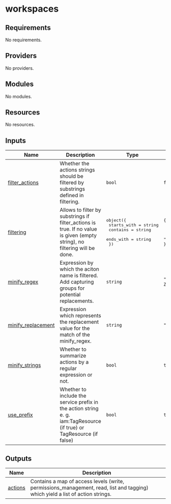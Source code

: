 # workspaces

<!-- BEGIN_TF_DOCS -->
## Requirements

No requirements.

## Providers

No providers.

## Modules

No modules.

## Resources

No resources.

## Inputs

| Name | Description | Type | Default | Required |
|------|-------------|------|---------|:--------:|
| <a name="input_filter_actions"></a> [filter\_actions](#input\_filter\_actions) | Whether the actions strings should be filtered by substrings defined in filtering. | `bool` | `false` | no |
| <a name="input_filtering"></a> [filtering](#input\_filtering) | Allows to filter by substrings if filter\_actions is true. If no value is given (empty string), no filtering will be done. | <pre>object({<br>    starts_with = string<br>    contains    = string<br>    ends_with   = string<br>  })</pre> | <pre>{<br>  "contains": "",<br>  "ends_with": "",<br>  "starts_with": ""<br>}</pre> | no |
| <a name="input_minify_regex"></a> [minify\_regex](#input\_minify\_regex) | Expression by which the aciton name is filtered. Add capturing groups for potential replacements. | `string` | `"/([A-Z][^A-Z]+).+/"` | no |
| <a name="input_minify_replacement"></a> [minify\_replacement](#input\_minify\_replacement) | Expression which represents the replacement value for the match of the minify\_regex. | `string` | `"$1*"` | no |
| <a name="input_minify_strings"></a> [minify\_strings](#input\_minify\_strings) | Whether to summarize actions by a regular expression or not. | `bool` | `true` | no |
| <a name="input_use_prefix"></a> [use\_prefix](#input\_use\_prefix) | Whether to include the service prefix in the action string e. g. iam:TagResource (if true) or TagResource (if false) | `bool` | `true` | no |

## Outputs

| Name | Description |
|------|-------------|
| <a name="output_actions"></a> [actions](#output\_actions) | Contains a map of access levels (write, permissions\_management, read, list and tagging) which yield a list of action strings. |
<!-- END_TF_DOCS -->
